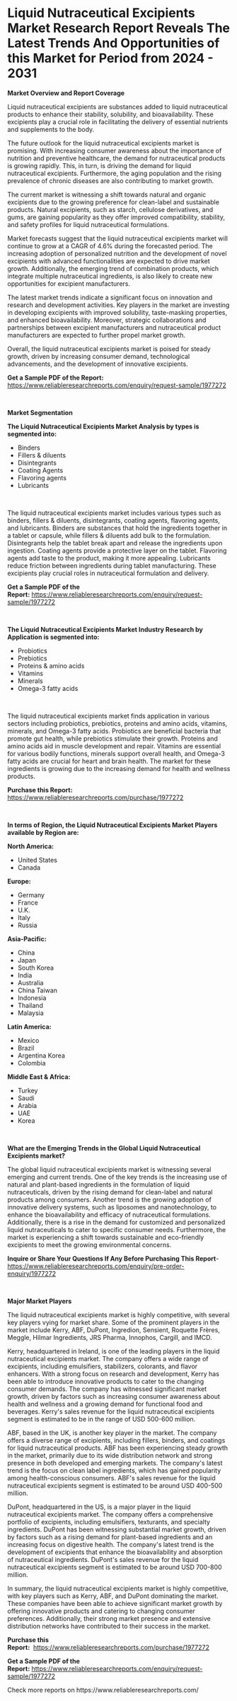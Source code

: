 <p><h1>Liquid Nutraceutical Excipients Market Research Report Reveals The Latest Trends And Opportunities of this Market for Period from 2024 - 2031</h1></p><p><strong>Market Overview and Report Coverage</strong></p>
<p><p>Liquid nutraceutical excipients are substances added to liquid nutraceutical products to enhance their stability, solubility, and bioavailability. These excipients play a crucial role in facilitating the delivery of essential nutrients and supplements to the body.</p><p>The future outlook for the liquid nutraceutical excipients market is promising. With increasing consumer awareness about the importance of nutrition and preventive healthcare, the demand for nutraceutical products is growing rapidly. This, in turn, is driving the demand for liquid nutraceutical excipients. Furthermore, the aging population and the rising prevalence of chronic diseases are also contributing to market growth.</p><p>The current market is witnessing a shift towards natural and organic excipients due to the growing preference for clean-label and sustainable products. Natural excipients, such as starch, cellulose derivatives, and gums, are gaining popularity as they offer improved compatibility, stability, and safety profiles for liquid nutraceutical formulations.</p><p>Market forecasts suggest that the liquid nutraceutical excipients market will continue to grow at a CAGR of 4.6% during the forecasted period. The increasing adoption of personalized nutrition and the development of novel excipients with advanced functionalities are expected to drive market growth. Additionally, the emerging trend of combination products, which integrate multiple nutraceutical ingredients, is also likely to create new opportunities for excipient manufacturers.</p><p>The latest market trends indicate a significant focus on innovation and research and development activities. Key players in the market are investing in developing excipients with improved solubility, taste-masking properties, and enhanced bioavailability. Moreover, strategic collaborations and partnerships between excipient manufacturers and nutraceutical product manufacturers are expected to further propel market growth.</p><p>Overall, the liquid nutraceutical excipients market is poised for steady growth, driven by increasing consumer demand, technological advancements, and the development of innovative excipients.</p></p>
<p><strong>Get a Sample PDF of the Report:</strong> <a href="https://www.reliableresearchreports.com/enquiry/request-sample/1977272">https://www.reliableresearchreports.com/enquiry/request-sample/1977272</a></p>
<p>&nbsp;</p>
<p><strong>Market Segmentation</strong></p>
<p><strong>The Liquid Nutraceutical Excipients Market Analysis by types is segmented into:</strong></p>
<p><ul><li>Binders</li><li>Fillers & diluents</li><li>Disintegrants</li><li>Coating Agents</li><li>Flavoring agents</li><li>Lubricants</li></ul></p>
<p>&nbsp;</p>
<p><p>The liquid nutraceutical excipients market includes various types such as binders, fillers & diluents, disintegrants, coating agents, flavoring agents, and lubricants. Binders are substances that hold the ingredients together in a tablet or capsule, while fillers & diluents add bulk to the formulation. Disintegrants help the tablet break apart and release the ingredients upon ingestion. Coating agents provide a protective layer on the tablet. Flavoring agents add taste to the product, making it more appealing. Lubricants reduce friction between ingredients during tablet manufacturing. These excipients play crucial roles in nutraceutical formulation and delivery.</p></p>
<p><strong>Get a Sample PDF of the Report:</strong>&nbsp;<a href="https://www.reliableresearchreports.com/enquiry/request-sample/1977272">https://www.reliableresearchreports.com/enquiry/request-sample/1977272</a></p>
<p>&nbsp;</p>
<p><strong>The Liquid Nutraceutical Excipients Market Industry Research by Application is segmented into:</strong></p>
<p><ul><li>Probiotics</li><li>Prebiotics</li><li>Proteins & amino acids</li><li>Vitamins</li><li>Minerals</li><li>Omega-3 fatty acids</li></ul></p>
<p>&nbsp;</p>
<p><p>The liquid nutraceutical excipients market finds application in various sectors including probiotics, prebiotics, proteins and amino acids, vitamins, minerals, and Omega-3 fatty acids. Probiotics are beneficial bacteria that promote gut health, while prebiotics stimulate their growth. Proteins and amino acids aid in muscle development and repair. Vitamins are essential for various bodily functions, minerals support overall health, and Omega-3 fatty acids are crucial for heart and brain health. The market for these ingredients is growing due to the increasing demand for health and wellness products.</p></p>
<p><strong>Purchase this Report:</strong>&nbsp; <a href="https://www.reliableresearchreports.com/purchase/1977272">https://www.reliableresearchreports.com/purchase/1977272</a></p>
<p>&nbsp;</p>
<p><strong>In terms of Region, the Liquid Nutraceutical Excipients Market Players available by Region are:</strong></p>
<p>
    <p> <strong> North America: </strong>
        <ul>
            <li>United States</li>
            <li>Canada</li>
        </ul>
        </p> 
    <p> <strong> Europe: </strong>
        <ul>
            <li>Germany</li>
            <li>France</li>
            <li>U.K.</li>
            <li>Italy</li>
            <li>Russia</li>
        </ul>
        </p> 
    <p> <strong> Asia-Pacific: </strong>
        <ul>
            <li>China</li>
            <li>Japan</li>
            <li>South Korea</li>
            <li>India</li>
            <li>Australia</li>
            <li>China Taiwan</li>
            <li>Indonesia</li>
            <li>Thailand</li>
            <li>Malaysia</li>
        </ul>
        </p> 
    <p> <strong> Latin America: </strong>
        <ul>
            <li>Mexico</li>
            <li>Brazil</li>
            <li>Argentina Korea</li>
            <li>Colombia</li>
        </ul>
        </p> 
    <p> <strong> Middle East & Africa: </strong>
        <ul>
            <li>Turkey</li>
            <li>Saudi</li>
            <li>Arabia</li>
            <li>UAE</li>
            <li>Korea</li>
        </ul>
    </p>
    </p>
<p>&nbsp;</p>
<p><strong>What are the Emerging Trends in the Global Liquid Nutraceutical Excipients market?</strong></p>
<p><p>The global liquid nutraceutical excipients market is witnessing several emerging and current trends. One of the key trends is the increasing use of natural and plant-based ingredients in the formulation of liquid nutraceuticals, driven by the rising demand for clean-label and natural products among consumers. Another trend is the growing adoption of innovative delivery systems, such as liposomes and nanotechnology, to enhance the bioavailability and efficacy of nutraceutical formulations. Additionally, there is a rise in the demand for customized and personalized liquid nutraceuticals to cater to specific consumer needs. Furthermore, the market is experiencing a shift towards sustainable and eco-friendly excipients to meet the growing environmental concerns.</p></p>
<p><strong>Inquire or Share Your Questions If Any Before Purchasing This Report</strong>- <a href="https://www.reliableresearchreports.com/enquiry/pre-order-enquiry/1977272">https://www.reliableresearchreports.com/enquiry/pre-order-enquiry/1977272</a></p>
<p>&nbsp;</p>
<p><strong>Major Market Players</strong></p>
<p><p>The liquid nutraceutical excipients market is highly competitive, with several key players vying for market share. Some of the prominent players in the market include Kerry, ABF, DuPont, Ingredion, Sensient, Roquette Frères, Meggle, Hilmar Ingredients, JRS Pharma, Innophos, Cargill, and IMCD.</p><p>Kerry, headquartered in Ireland, is one of the leading players in the liquid nutraceutical excipients market. The company offers a wide range of excipients, including emulsifiers, stabilizers, colorants, and flavor enhancers. With a strong focus on research and development, Kerry has been able to introduce innovative products to cater to the changing consumer demands. The company has witnessed significant market growth, driven by factors such as increasing consumer awareness about health and wellness and a growing demand for functional food and beverages. Kerry's sales revenue for the liquid nutraceutical excipients segment is estimated to be in the range of USD 500-600 million.</p><p>ABF, based in the UK, is another key player in the market. The company offers a diverse range of excipients, including fillers, binders, and coatings for liquid nutraceutical products. ABF has been experiencing steady growth in the market, primarily due to its wide distribution network and strong presence in both developed and emerging markets. The company's latest trend is the focus on clean label ingredients, which has gained popularity among health-conscious consumers. ABF's sales revenue for the liquid nutraceutical excipients segment is estimated to be around USD 400-500 million.</p><p>DuPont, headquartered in the US, is a major player in the liquid nutraceutical excipients market. The company offers a comprehensive portfolio of excipients, including emulsifiers, texturants, and specialty ingredients. DuPont has been witnessing substantial market growth, driven by factors such as a rising demand for plant-based ingredients and an increasing focus on digestive health. The company's latest trend is the development of excipients that enhance the bioavailability and absorption of nutraceutical ingredients. DuPont's sales revenue for the liquid nutraceutical excipients segment is estimated to be around USD 700-800 million.</p><p>In summary, the liquid nutraceutical excipients market is highly competitive, with key players such as Kerry, ABF, and DuPont dominating the market. These companies have been able to achieve significant market growth by offering innovative products and catering to changing consumer preferences. Additionally, their strong market presence and extensive distribution networks have contributed to their success in the market.</p></p>
<p><strong>Purchase this Report:</strong>&nbsp;&nbsp;<a href="https://www.reliableresearchreports.com/purchase/1977272">https://www.reliableresearchreports.com/purchase/1977272</a></p>
<p></p>
<p><strong>Get a Sample PDF of the Report:</strong>&nbsp;<a href="https://www.reliableresearchreports.com/enquiry/request-sample/1977272">https://www.reliableresearchreports.com/enquiry/request-sample/1977272</a></p>
<p>Check more reports on https://www.reliableresearchreports.com/</p>